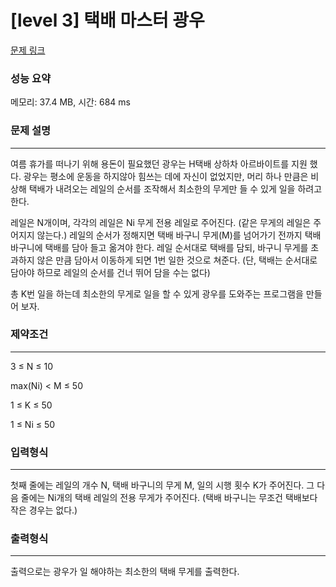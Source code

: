 # [level 3] 택배 마스터 광우

[문제 링크](https://softeer.ai/practice/info.do?idx=1&eid=581)

### 성능 요약
메모리: 37.4 MB, 시간: 684 ms

### 문제 설명

-----

여름 휴가를 떠나기 위해 용돈이 필요했던 광우는 H택배 상하차 아르바이트를 지원 했다. 광우는 평소에 운동을 하지않아 힘쓰는 데에 자신이 없었지만, 머리 하나 만큼은 비상해 택배가 내려오는 레일의 순서를 조작해서 최소한의 무게만 들 수 있게 일을 하려고 한다.

레일은 N개이며, 각각의 레일은 Ni 무게 전용 레일로 주어진다. (같은 무게의 레일은 주어지지 않는다.) 레일의 순서가 정해지면 택배 바구니 무게(M)를 넘어가기 전까지 택배 바구니에 택배를 담아 들고 옮겨야 한다. 레일 순서대로 택배를 담되, 바구니 무게를 초과하지 않은 만큼 담아서 이동하게 되면 1번 일한 것으로 쳐준다. (단, 택배는 순서대로 담아야 하므로 레일의 순서를 건너 뛰어 담을 수는 없다)

총 K번 일을 하는데 최소한의 무게로 일을 할 수 있게 광우를 도와주는 프로그램을 만들어 보자.

### 제약조건

-----

3 ≤ N ≤ 10

max(Ni) < M ≤ 50

1 ≤ K ≤ 50

1 ≤ Ni ≤ 50

### 입력형식
-----
첫째 줄에는 레일의 개수 N, 택배 바구니의 무게 M, 일의 시행 횟수 K가 주어진다. 그 다음 줄에는 Ni개의 택배 레일의 전용 무게가 주어진다. (택배 바구니는 무조건 택배보다 작은 경우는 없다.) 

### 출력형식
-----
출력으로는 광우가 일 해야하는 최소한의 택배 무게를 출력한다.